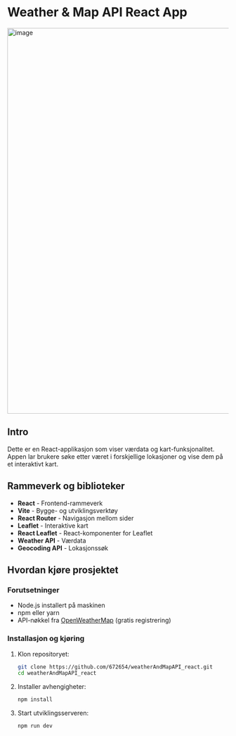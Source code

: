 # Weather & Map API React App

<img width="1915" height="877" alt="image" src="https://github.com/user-attachments/assets/44781fd7-81a2-4560-a543-b2a1db0c41bb" />



## Intro

Dette er en React-applikasjon som viser værdata og kart-funksjonalitet. Appen lar brukere søke etter været i forskjellige lokasjoner og vise dem på et interaktivt kart.

## Rammeverk og biblioteker

- **React** - Frontend-rammeverk
- **Vite** - Bygge- og utviklingsverktøy
- **React Router** - Navigasjon mellom sider
- **Leaflet** - Interaktive kart
- **React Leaflet** - React-komponenter for Leaflet
- **Weather API** - Værdata
- **Geocoding API** - Lokasjonssøk

## Hvordan kjøre prosjektet

### Forutsetninger

- Node.js installert på maskinen
- npm eller yarn
- API-nøkkel fra [OpenWeatherMap](https://openweathermap.org/api) (gratis registrering)

### Installasjon og kjøring

1. Klon repositoryet:

   ```bash
   git clone https://github.com/672654/weatherAndMapAPI_react.git
   cd weatherAndMapAPI_react
   ```

2. Installer avhengigheter:

   ```bash
   npm install
   ```

3. Start utviklingsserveren:

   ```bash
   npm run dev
   ```
